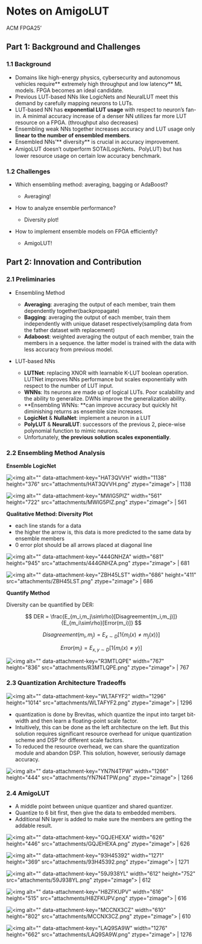 # Notes on AmigoLUT

ACM FPGA25’

## Part 1: Background and Challenges

### 1.1 Background

*   Domains like high-energy physics, cybersecurity and autonomous vehicles require** extremely high throughput and low latency** ML models. FPGA becomes an ideal candidate.
*   Previous LUT-based NNs like LogicNets and NeuralLUT meet this demand by carefully mapping neurons to LUTs.
*   LUT-based NN has **exponential LUT usage** with respect to neuron’s fan-in. A minimal accuracy increase of a denser NN utilizes far more LUT resource on a FPGA. (throughput also decreases)
*   Ensembling weak NNs together increases accuracy and LUT usage only **linear to the number of ensembled members**.
*   Ensembled NNs’** diversity** is crucial in accuracy improvement.
*   AmigoLUT doesn’t outperform SOTA(LogicNets、PolyLUT) but has lower resource usage on certain low accuracy benchmark.

### 1.2 Challenges

*   Which ensembling method: averaging, bagging or AdaBoost?

    *   Averaging!

*   How to analyze ensemble performance?

    *   Diversity plot!

*   How to implement ensemble models on FPGA efficiently?

    *   AmigoLUT!

## Part 2: Innovation and Contribution

### 2.1 Preliminaries

*   Ensembling Method

    *   **Averaging**: averaging the output of each member, train them dependently together(backpropagate)
    *   **Bagging**: averaging the output of each member, train them independently with unique dataset respectively(sampling data from the father dataset with replacement)
    *   **Adaboost**: weighted averaging the output of each member, train the members in a sequence. the latter model is trained with the data with less accuracy from previous model.

*   LUT-based NNs

    *   **LUTNet**: replacing XNOR with learnable K-LUT boolean operation. LUTNet improves NNs performance but scales exponentially with respect to the number of LUT input.
    *   **WNNs**: Its neurons are made up of logical LUTs. Poor scalability and the ability to generalize. DWNs improve the generalization ability.
    *   **Ensembling WNNs: **can improve accuracy but quickly hit diminishing returns as ensemble size increases.
    *   **LogicNet** & **NullaNet**: implement a neuron in a LUT
    *   **PolyLUT** & **NeuralLUT**: successors of the previous 2, piece-wise polynomial function to mimic neurons.
    *   Unfortunately, **the previous solution scales exponentially**.

### 2.2 Ensembling Method Analysis

**Ensemble LogicNet**

![\<img alt="" data-attachment-key="HAT3QVVH" width="1138" height="376" src="attachments/HAT3QVVH.png" ztype="zimage"> | 1138](attachments/HAT3QVVH.png)

![\<img alt="" data-attachment-key="MWIG5PIZ" width="561" height="722" src="attachments/MWIG5PIZ.png" ztype="zimage"> | 561](attachments/MWIG5PIZ.png)

**Qualitative Method: Diversity Plot**

*   each line stands for a data
*   the higher the arrow is, this data is more predicted to the same data by ensemble members
*   0 error plot should be all arrows placed at diagonal line

![\<img alt="" data-attachment-key="444GNHZA" width="681" height="945" src="attachments/444GNHZA.png" ztype="zimage"> | 681](attachments/444GNHZA.png)

![\<img alt="" data-attachment-key="ZBH45LST" width="686" height="411" src="attachments/ZBH45LST.png" ztype="zimage"> | 686](attachments/ZBH45LST.png)

**Quantify Method**

Diversity can be quantified by DER:

$$
DER = \frac{E_{m_i,m_j\sim\rho}[Disagreement(m_i,m_j)]}{E_{m_i\sim\rho}[Error(m_i)]}
$$

$$
Disagreement(m_i,m_j) = E_{x\sim D}[1\{m_i(x)\neq m_j(x)\}]
$$

$$
Error(m_i) = E_{x,y\sim D}[1\{m_i(x)\neq y\}]
$$

![\<img alt="" data-attachment-key="R3MTLQPE" width="767" height="836" src="attachments/R3MTLQPE.png" ztype="zimage"> | 767](attachments/R3MTLQPE.png)

### 2.3 Quantization Architecture Tradeoffs

![\<img alt="" data-attachment-key="WLTAFYF2" width="1296" height="1014" src="attachments/WLTAFYF2.png" ztype="zimage"> | 1296](attachments/WLTAFYF2.png)

*   quantization is done by Brevitas, which quantize the input into target bit-width and then learn a floating-point scale factor.
*   Intuitively, this can be done as the left architecture on the left. But this solution requires significant resource overhead for unique quantization scheme and DSP for different scale factors.
*   To reduced the resource overhead, we can share the quantization module and abandon DSP. This solution, however, seriously damage accuracy.

![\<img alt="" data-attachment-key="YN7N4TPW" width="1266" height="444" src="attachments/YN7N4TPW.png" ztype="zimage"> | 1266](attachments/YN7N4TPW.png)

### 2.4 AmigoLUT

*   A middle point between unique quantizer and shared quantizer.
*   Quantize to 6 bit first, then give the data to embedded members.
*   Additional NN layer is added to make sure the members are getting the addable result.

![\<img alt="" data-attachment-key="GQJEHEXA" width="626" height="446" src="attachments/GQJEHEXA.png" ztype="zimage"> | 626](attachments/GQJEHEXA.png)

![\<img alt="" data-attachment-key="93H45392" width="1271" height="369" src="attachments/93H45392.png" ztype="zimage"> | 1271](attachments/93H45392.png)

![\<img alt="" data-attachment-key="59J938YL" width="612" height="752" src="attachments/59J938YL.png" ztype="zimage"> | 612](attachments/59J938YL.png)

![\<img alt="" data-attachment-key="H8ZFKUPV" width="616" height="515" src="attachments/H8ZFKUPV.png" ztype="zimage"> | 616](attachments/H8ZFKUPV.png)

![\<img alt="" data-attachment-key="MCCNX3CZ" width="610" height="802" src="attachments/MCCNX3CZ.png" ztype="zimage"> | 610](attachments/MCCNX3CZ.png)

![\<img alt="" data-attachment-key="LAQ9SA9W" width="1276" height="662" src="attachments/LAQ9SA9W.png" ztype="zimage"> | 1276](attachments/LAQ9SA9W.png)
